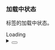 ### 加载中状态

标签的加载中状态。

<div class="cell-demo vp-raw">
  <yc-tag loading>Loading</yc-tag>
</div>

<details>
<summary>
 <button class="code-btn"  >
    <icon-code />
 </button>
</summary>

```vue
<template>
  <yc-tag loading>Loading</yc-tag>
</template>
```

</details>

